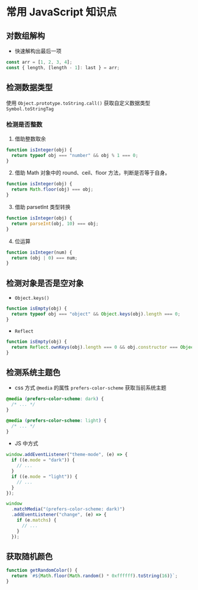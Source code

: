 # 常用 JavaScript 知识点

## 对数组解构

- 快速解构出最后一项

```javascript
const arr = [1, 2, 3, 4];
const { length, [length - 1]: last } = arr;
```

## 检测数据类型

使用 `Object.prototype.toString.call()` 获取自定义数据类型 `Symbol.toStringTag`

### 检测是否整数

1. 借助整数取余

```javascript
function isInteger(obj) {
  return typeof obj === "number" && obj % 1 === 0;
}
```

2. 借助 Math 对象中的 round、ceil、floor 方法，判断是否等于自身。

```javascript
function isInteger(obj) {
  return Math.floor(obj) === obj;
}
```

3. 借助 parsetInt 类型转换

```javascript
function isInteger(obj) {
  return parseInt(obj, 10) === obj;
}
```

4. 位运算

```js
function isInteger(num) {
  return (obj | 0) === num;
}
```

## 检测对象是否是空对象

- `Object.keys()`

```javascript
function isEmpty(obj) {
  return typeof obj === "object" && Object.keys(obj).length === 0;
}
```

- `Reflect`

```javascript
function isEmpty(obj) {
  return Reflect.ownKeys(obj).length === 0 && obj.constructor === Object;
}
```

## 检测系统主题色

- css 方式 `@media` 的属性 `prefers-color-scheme` 获取当前系统主题

```css
@media (prefers-color-scheme: dark) {
  /* ... */
}

@media (prefers-color-scheme: light) {
  /* ... */
}
```

- JS 中方式

```javascript
window.addEventListener("theme-mode", (e) => {
  if ((e.mode = "dark")) {
    // ...
  }
  if ((e.mode = "light")) {
    // ...
  }
});

window
  .matchMedia("(prefers-color-scheme: dark)")
  .addEventListener("change", (e) => {
    if (e.matchs) {
      // ...
    }
  });
```

## 获取随机颜色

```javascript
function getRandomColor() {
  return `#${Math.floor(Math.random() * 0xffffff).toString(16)}`;
}
```
